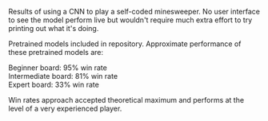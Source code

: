 Results of using a CNN to play a self-coded minesweeper. No user interface to see the model perform live but wouldn't require much extra effort to try printing out what it's doing.

Pretrained models included in repository. Approximate performance of these pretrained models are:  

Beginner board: 95% win rate  
Intermediate board: 81% win rate  
Expert board: 33% win rate  

Win rates approach accepted theoretical maximum and performs at the level of a very experienced player.